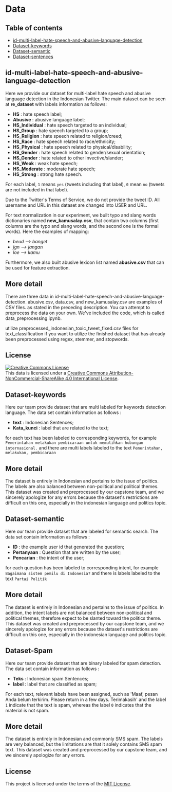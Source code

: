 # Data 

## Table of contents
- [id-multi-label-hate-speech-and-abusive-language-detection](#id-multi-label-hate-speech-and-abusive-language-detection)
- [Dataset-keywords](#Dataset-keywords)
- [Dataset-semantic](#Dataset-semantic)
- [Dataset-sentences](#Dataset-Spam)

## id-multi-label-hate-speech-and-abusive-language-detection
Here we provide our dataset for multi-label hate speech and abusive language detection in the Indonesian Twitter. The main dataset can be seen at **re_dataset** with labels information as follows:
* **HS** : hate speech label;
* **Abusive** : abusive language label;
* **HS_Individual** : hate speech targeted to an individual;
* **HS_Group** : hate speech targeted to a group;
* **HS_Religion** : hate speech related to religion/creed;
* **HS_Race** : hate speech related to race/ethnicity;
* **HS_Physical** : hate speech related to physical/disability;
* **HS_Gender** : hate speech related to gender/sexual orientation;
* **HS_Gender** : hate related to other invective/slander;
* **HS_Weak** : weak hate speech;
* **HS_Moderate** : moderate hate speech;
* **HS_Strong** : strong hate speech.

For each label, `1` means `yes` (tweets including that label), `0` mean `no` (tweets are not included in that label). 

Due to the Twitter's Terms of Service, we do not provide the tweet ID. All username and URL in this dataset are changed into USER and URL. 

For text normalization in our experiment, we built typo and slang words dictionaries named **new_kamusalay.csv**, that contain two columns (first columns are the typo and slang words, and the second one is the formal words). Here the examples of mapping:
* *beud --> banget*
* *jgn --> jangan*
* *loe --> kamu*

Furthermore, we also built abusive lexicon list named **abusive.csv** that can be used for feature extraction.

## More detail
There are three data in id-multi-label-hate-speech-and-abusive-language-detection. abusive.csv, data.csv, and new_kamusalay.csv are examples of CSV files. as stated in the preceding description. You can attempt to preprocess the data on your own. We've included the code, which is called data_preprocessing.ipynb.

utilize preprocessed_indonesian_toxic_tweet_fixed.csv files for text_classification if you want to utilize the finished dataset that has already been preprocessed using regex, stemmer, and stopwords.


## License
<a rel="license" href="http://creativecommons.org/licenses/by-nc-sa/4.0/"><img alt="Creative Commons License" style="border-width:0" src="https://i.creativecommons.org/l/by-nc-sa/4.0/88x31.png" /></a><br />This data is licensed under a <a rel="license" href="http://creativecommons.org/licenses/by-nc-sa/4.0/">Creative Commons Attribution-NonCommercial-ShareAlike 4.0 International License</a>.

## Dataset-keywords
Here our team provide dataset that are multi labeled for keywords detection language. The data set contain information as follows :

* **text** : Indonesian Sentences;
* **Kata_kunci** : label that are related to the text;

for each text has been labeled to corresponding keywords, for example `Pemerintahan melakukan pembicaraan untuk memulihkan hubungan internasional.` and there are multi labels labeled to the text `Pemerintahan, melakukan, pembicaraan`

## More detail
The dataset is entirely in Indonesian and pertains to the issue of politics. The labels are also balanced between non-political and political themes. This dataset was created and preprocessed by our capstone team, and we sincerely apologize for any errors because the dataset's restrictions are difficult on this one, especially in the indonesian language and politics topic.

## Dataset-semantic
Here our team provide dataset that are labeled for semantic search. The data set contain information as follows :

* **ID** : the example user id that generated the question;
* **Pertanyaan** : Question that are written by the user;
* **Pencarian** : the intent of the user;

for each question has been labeled to corresponding intent, for example `Bagaimana sistem pemilu di Indonesia?` and there is labels labeled to the text `Partai Politik`

## More detail
The dataset is entirely in Indonesian and pertains to the issue of politics. In addition, the intent labels are not balanced between non-political and political themes, therefore expect to be slanted toward the politics theme. This dataset was created and preprocessed by our capstone team, and we sincerely apologize for any errors because the dataset's restrictions are difficult on this one, especially in the indonesian language and politics topic.

## Dataset-Spam
Here our team provide dataset that are binary labeled for spam detection. The data set contain information as follows :

* **Teks** : Indonesian spam Sentences;
* **label** : label that are classified as spam;

For each text, relevant labels have been assigned, such as 'Maaf, pesan Anda belum terkirim. Please return in a few days. Terimakasih' and the label `1` indicate that the text is spam, whereas the label `0` indicates that the material is not spam.

## More detail
The dataset is entirely in Indonesian and commonly SMS spam. The labels are very balanced, but the limitations are that it solely contains SMS spam text. This dataset was created and preprocessed by our capstone team, and we sincerely apologize for any errors.

## License

This project is licensed under the terms of the [MIT License](../../LICENSE.txt).

